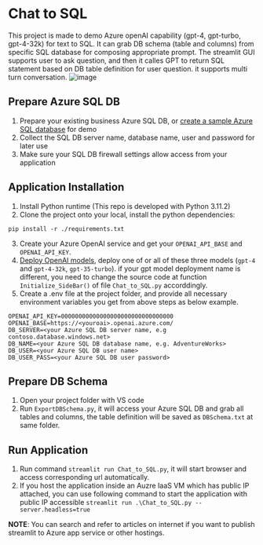 # Chat to SQL

This project is made to demo Azure openAI capability (gpt-4, gpt-turbo, gpt-4-32k) for text to SQL. It can grab DB schema (table and columns) from specific SQL database for composing appropriate prompt. The streamlit GUI supports user to ask question, and then it calles GPT to return SQL statement based on DB table definition for user question. it supports multi turn conversation.
![image](https://user-images.githubusercontent.com/75886466/235889811-72df9218-b64a-467d-b89d-9c73d5346aee.png)

## Prepare Azure SQL DB
1. Prepare your existing business Azure SQL DB, or [create a sample Azure SQL database](https://learn.microsoft.com/en-us/sql/samples/adventureworks-install-configure?view=sql-server-ver16&tabs=ssms#deploy-new-sample-database) for demo
2. Collect the SQL DB server name, database name, user and password for later use
3. Make sure your SQL DB firewall settings allow access from your application

## Application Installation
1. Install Python runtime (This repo is developed with Python 3.11.2)
2. Clone the project onto your local, install the python dependencies:
```
pip install -r ./requirements.txt
```
3. Create your Azure OpenAI service and get your `OPENAI_API_BASE` and `OPENAI_API_KEY`.
4. [Deploy OpenAI models](https://learn.microsoft.com/en-us/azure/cognitive-services/openai/how-to/create-resource?pivots=web-portal#deploy-a-model), deploy one of or all of these three models (`gpt-4` and `gpt-4-32k`, `gpt-35-turbo`). if your gpt model deployment name is different, you need to change the source code at function `Initialize_SideBar()` of file `Chat_to_SQL.py` accorddingly.
5. Create a .env file at the project folder, and provide all necessary environment variables you get from above steps as below example.
```
OPENAI_API_KEY=00000000000000000000000000000000
OPENAI_BASE=https://<youroai>.openai.azure.com/
DB_SERVER=<your Azure SQL DB server name, e.g contoso.database.windows.net>
DB_NAME=<your Azure SQL DB database name, e.g. AdventureWorks>
DB_USER=<your Azure SQL DB user name>
DB_USER_PASS=<your Azure SQL DB user password>
```

## Prepare DB Schema
1. Open your project folder with VS code
2. Run `ExportDBSchema.py`, it will access your Azure SQL DB and grab all tables and columns, the table definition will be saved as `DBSchema.txt` at same folder.

## Run Application
1. Run command `streamlit run Chat_to_SQL.py`, it will start browser and access corresponding url automatically.
2. If you host the application inside an Auzre IaaS VM which has public IP attached, you can use following command to start the application with public IP accessible
`streamlit run .\Chat_to_SQL.py --server.headless=true`

**NOTE**: You can search and refer to articles on internet if you want to publish streamlit to Azure app service or other hostings.
